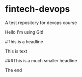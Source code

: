# fintech-devops
A test repository for devops course

Hello I'm using Git!

#This is a headline

This is text
 
###This is a much smaller headline


The end
